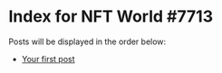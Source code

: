# Index for NFT World #7713
Posts will be displayed in the order below:

- [Your first post](./001-first.md)

